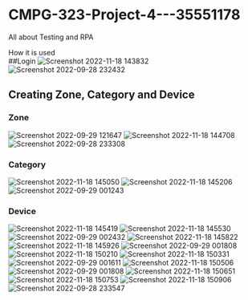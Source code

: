 # CMPG-323-Project-4---35551178
All about Testing and RPA

How it is used \
##Login
![Screenshot 2022-11-18 143832](https://user-images.githubusercontent.com/80751804/202707903-2662b548-dda8-4ab0-89f4-bd079ed86b5a.png)
![Screenshot 2022-09-28 232432](https://user-images.githubusercontent.com/80751804/202712966-862b805f-bd66-4359-a529-d8117b82119e.png)
## Creating Zone, Category and Device
### Zone
![Screenshot 2022-09-29 121647](https://user-images.githubusercontent.com/80751804/202708161-aa1271af-97cb-4d9c-9e0a-882555b1ab4f.png)
![Screenshot 2022-11-18 144708](https://user-images.githubusercontent.com/80751804/202708453-c33a3a87-d608-4db8-b73b-8fa5e65c29d0.png)
![Screenshot 2022-09-28 233308](https://user-images.githubusercontent.com/80751804/202708560-859b4457-a85a-45b8-80fc-e30918a7f73d.png)
### Category
![Screenshot 2022-11-18 145050](https://user-images.githubusercontent.com/80751804/202709264-7d931730-3971-4744-be31-e79cc0b043b0.png)
![Screenshot 2022-11-18 145206](https://user-images.githubusercontent.com/80751804/202709530-03324957-1428-4190-af8d-03041f26d3e3.png)
![Screenshot 2022-09-29 001243](https://user-images.githubusercontent.com/80751804/202709596-c42d872a-92fe-4809-8312-a683379ae86d.png)
### Device
![Screenshot 2022-11-18 145419](https://user-images.githubusercontent.com/80751804/202709921-aa0eaa67-bca5-477f-a6c2-96ce38358463.png)
![Screenshot 2022-11-18 145530](https://user-images.githubusercontent.com/80751804/202710131-734cf6d8-78cb-414d-ba6e-b41055bbab0e.png)
![Screenshot 2022-09-29 002432](https://user-images.githubusercontent.com/80751804/202710343-d7815af0-a22d-4b15-9c8c-bbf413285ce2.png)
![Screenshot 2022-11-18 145822](https://user-images.githubusercontent.com/80751804/202710639-20b0bf13-139a-448c-b6d8-3476712516c1.png)
![Screenshot 2022-11-18 145926](https://user-images.githubusercontent.com/80751804/202710842-dfdd6935-b5dc-43fa-ba20-fbb26254d115.png)
![Screenshot 2022-09-29 001808](https://user-images.githubusercontent.com/80751804/202711126-c1a3fcd1-cb0c-40fa-a7c6-5f8285b05952.png)
![Screenshot 2022-11-18 150210](https://user-images.githubusercontent.com/80751804/202711368-659893dc-55a2-42e3-a1e4-0f70ff9a876f.png)
![Screenshot 2022-11-18 150331](https://user-images.githubusercontent.com/80751804/202711606-291af116-a50a-4cc4-9f98-32c556c3b225.png)
![Screenshot 2022-09-29 001611](https://user-images.githubusercontent.com/80751804/202711696-280a0c70-341c-4b40-b2a8-a7fefe192dfa.png)
![Screenshot 2022-11-18 150506](https://user-images.githubusercontent.com/80751804/202711903-559616a5-1f07-4fa8-b2bf-c91f9701938a.png)
![Screenshot 2022-09-29 001808](https://user-images.githubusercontent.com/80751804/202711968-731eb870-10d0-4ce6-8619-7f53e910c2cb.png)
![Screenshot 2022-11-18 150651](https://user-images.githubusercontent.com/80751804/202712221-5531769a-bb2f-4974-a0b3-76ab4bd60071.png)
![Screenshot 2022-11-18 150753](https://user-images.githubusercontent.com/80751804/202712399-0b48f0ca-846b-4d38-ab2c-74f3f3ce18e9.png)
![Screenshot 2022-11-18 150906](https://user-images.githubusercontent.com/80751804/202712601-348cd6d6-aa57-4aab-82f5-c58ca777d97f.png)
![Screenshot 2022-09-28 233547](https://user-images.githubusercontent.com/80751804/202712667-8d9f1a8c-5380-4fce-b113-59df46666629.png)

